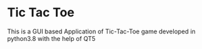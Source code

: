 # Tic Tac Toe
This is a GUI based Application of Tic-Tac-Toe game developed in python3.8 with the help of QT5

